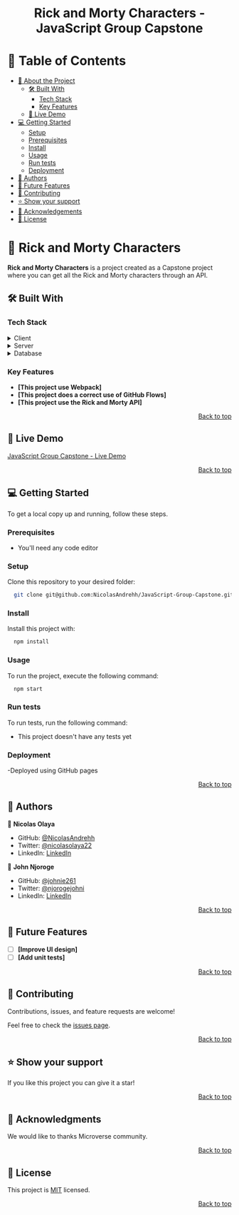<a name="readme-top"></a>

<div align="center">

  <h1><b>Rick and Morty Characters - JavaScript Group Capstone</b></h1>

</div>

<!-- TABLE OF CONTENTS -->

# 📗 Table of Contents

- [📖 About the Project](#about-project)
  - [🛠 Built With](#built-with)
    - [Tech Stack](#tech-stack)
    - [Key Features](#key-features)
  - [🚀 Live Demo](#live-demo)
- [💻 Getting Started](#getting-started)
  - [Setup](#setup)
  - [Prerequisites](#prerequisites)
  - [Install](#install)
  - [Usage](#usage)
  - [Run tests](#run-tests)
  - [Deployment](#deployment)
- [👥 Authors](#authors)
- [🔭 Future Features](#future-features)
- [🤝 Contributing](#contributing)
- [⭐️ Show your support](#support)
- [🙏 Acknowledgements](#acknowledgements)
- [📝 License](#license)

<!-- PROJECT DESCRIPTION -->

# 📖 Rick and Morty Characters <a name="about-project"></a>


**Rick and Morty Characters** is a project created as a Capstone project where you can get all the Rick and Morty characters through an API.

## 🛠 Built With <a name="built-with"></a>

### Tech Stack <a name="tech-stack"></a>


<details>
  <summary>Client</summary>
  <ul>
    <li>HTML</li>
    <li>CSS</li>
    <li>JavaScript</li>
    <li>Webpack</li>
  </ul>
</details>

<details>
  <summary>Server</summary>
  <ul>
    <li>GitHub Pages</li>
  </ul>
</details>

<details>
<summary>Database</summary>
  <ul>
    <li>No database was required for this project</li>
  </ul>
</details>

<!-- Features -->

### Key Features <a name="key-features"></a>

- **[This project use Webpack]**
- **[This project does a correct use of GitHub Flows]**
- **[This project use the Rick and Morty API]**

<p align="right"><a href="#readme-top">Back to top</a></p>

<!-- LIVE DEMO -->

## 🚀 Live Demo <a name="live-demo"></a>

[JavaScript Group Capstone - Live Demo](https://nicolasandrehh.github.io/JavaScript-Group-Capstone/)

<p align="right"><a href="#readme-top">Back to top</a></p>

<!-- GETTING STARTED -->

## 💻 Getting Started <a name="getting-started"></a>


To get a local copy up and running, follow these steps.

### Prerequisites

- You'll need any code editor 

<!--
Example command:

```sh
 gem install rails
```
 -->

### Setup

Clone this repository to your desired folder:

```sh
  git clone git@github.com:NicolasAndrehh/JavaScript-Group-Capstone.git
```

### Install

Install this project with:

```sh
  npm install
```

### Usage

To run the project, execute the following command:

```sh
  npm start
```

### Run tests

To run tests, run the following command:

- This project doesn't have any tests yet

### Deployment

-Deployed using GitHub pages

<p align="right"><a href="#readme-top">Back to top</a></p>

<!-- AUTHORS -->

## 👥 Authors <a name="authors"></a>


👤 **Nicolas Olaya**

- GitHub: [@NicolasAndrehh](https://github.com/NicolasAndrehh)
- Twitter: [@nicolasolaya22](https://twitter.com/nicolasolaya22)
- LinkedIn: [LinkedIn](https://www.linkedin.com/in/nicolas-andres-olaya-gamba-3b032b248/)

👤 **John Njoroge**

- GitHub: [@johnie261](https://github.com/johnie261)
- Twitter: [@njorogejohni](https://twitter.com/njorogejohnie)
- LinkedIn: [LinkedIn](https://www.linkedin.com/in/john-njoroge-19b6a4245/)


<p align="right"><a href="#readme-top">Back to top</a></p>

<!-- FUTURE FEATURES -->

## 🔭 Future Features <a name="future-features"></a>

- [ ] **[Improve UI design]**
- [ ] **[Add unit tests]**

<p align="right"><a href="#readme-top">Back to top</a></p>

<!-- CONTRIBUTING -->

## 🤝 Contributing <a name="contributing"></a>

Contributions, issues, and feature requests are welcome!

Feel free to check the [issues page](../../issues/).

<p align="right"><a href="#readme-top">Back to top</a></p>

<!-- SUPPORT -->

## ⭐️ Show your support <a name="support"></a>

If you like this project you can give it a star!

<p align="right"><a href="#readme-top">Back to top</a></p>

<!-- ACKNOWLEDGEMENTS -->

## 🙏 Acknowledgments <a name="acknowledgements"></a>

We would like to thanks Microverse community.

<p align="right"><a href="#readme-top">Back to top</a></p>

<!-- FAQ (optional) -->

## 📝 License <a name="license"></a>

This project is [MIT](./LICENSE) licensed.

<p align="right"><a href="#readme-top">Back to top</a></p>
